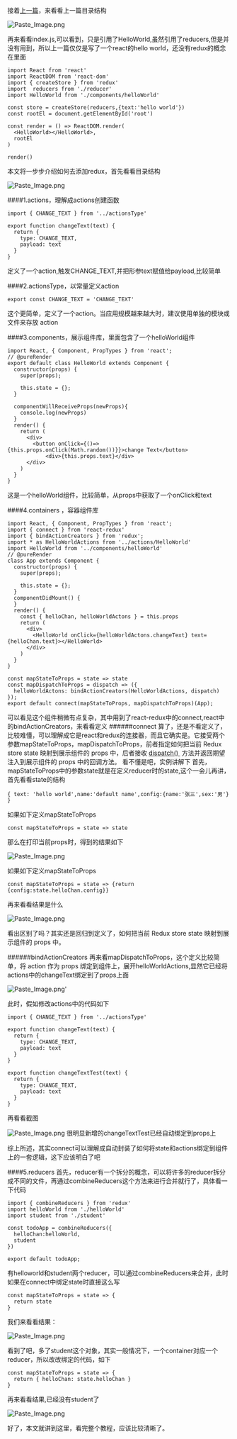 接着[上一篇](http://www.jianshu.com/p/5caab3e6bfb4)，来看看上一篇目录结构

![Paste_Image.png](http://upload-images.jianshu.io/upload_images/5087999-0de2ce6922ea47e9.png?imageMogr2/auto-orient/strip%7CimageView2/2/w/300)

再来看看index.js,可以看到，只是引用了HelloWorld,虽然引用了reducers,但是并没有用到，所以上一篇仅仅是写了一个react的hello world，还没有redux的概念在里面
```
import React from 'react'
import ReactDOM from 'react-dom'
import { createStore } from 'redux'
import  reducers from './reducer'
import HelloWorld from './components/helloWorld'

const store = createStore(reducers,{text:'hello world'})
const rootEl = document.getElementById('root')

const render = () => ReactDOM.render(
  <HelloWorld></HelloWorld>,
  rootEl
)

render()
```

本文将一步步介绍如何去添加redux，首先看看目录结构

![Paste_Image.png](http://upload-images.jianshu.io/upload_images/5087999-9093732e39b29bb8.png?imageMogr2/auto-orient/strip%7CimageView2/2/h/300)

####1.actions，理解成actions创建函数
```
import { CHANGE_TEXT } from '../actionsType'

export function changeText(text) {
  return {
    type: CHANGE_TEXT,
    payload: text
  }
}
```
定义了一个action,触发CHANGE_TEXT,并把形参text赋值给payload,比较简单

####2.actionsType，以常量定义action
```
export const CHANGE_TEXT = 'CHANGE_TEXT'
```
这个更简单，定义了一个action。当应用规模越来越大时，建议使用单独的模块或文件来存放 action

####3.components，展示组件库，里面包含了一个helloWorld组件
```
import React, { Component, PropTypes } from 'react';
// @pureRender
export default class HelloWorld extends Component {
  constructor(props) {
    super(props);

    this.state = {};
  }
  
  componentWillReceiveProps(newProps){
  	console.log(newProps)
  }
  render() {
    return (
      <div>
		<button onClick={()=>{this.props.onClick(Math.random())}}>change Text</button>
			<div>{this.props.text}</div>
	  </div>
    )
  }
}

```
这是一个helloWorld组件，比较简单，从props中获取了一个onClick和text

####4.containers ，容器组件库

```
import React, { Component, PropTypes } from 'react';
import { connect } from 'react-redux'
import { bindActionCreators } from 'redux';
import * as HelloWorldActions from '../actions/HelloWorld'
import HelloWorld from '../components/helloWorld'
// @pureRender
class App extends Component {
  constructor(props) {
    super(props);

    this.state = {};
  }
  componentDidMount() {
  }
  render() {
    const { helloChan, helloWorldActons } = this.props
    return (
      <div>
      	<HelloWorld onClick={helloWorldActons.changeText} text=   {helloChan.text}></HelloWorld>
	  </div>
    )
  }
}

const mapStateToProps = state => state
const mapDispatchToProps = dispatch => ({
  helloWorldActons: bindActionCreators(HelloWorldActions, dispatch)
});
export default connect(mapStateToProps, mapDispatchToProps)(App);

```

可以看见这个组件稍微有点复杂，其中用到了react-redux中的connect,react中的bindActionCreators，来看看定义
######connect
算了，还是不看定义了，比较难懂，可以理解成它是react和redux的连接器，而且它确实是。它接受两个参数mapStateToProps，mapDispatchToProps，前者指定如何把当前 Redux store state 映射到展示组件的 props 中，后者接收 [dispatch()
](http://cn.redux.js.org/docs/api/Store.html#dispatch) 方法并返回期望注入到展示组件的 props 中的回调方法。
看不懂是吧，实例讲解下
首先，mapStateToProps中的参数state就是在定义reducer时的state,这个一会儿再讲，首先看看state的结构
```
{ text: 'hello world',name:'default name',config:{name:'张三',sex:'男'} }
```
如果如下定义mapStateToProps
```
const mapStateToProps = state => state
```
那么在打印当前props时，得到的结果如下

![Paste_Image.png](http://upload-images.jianshu.io/upload_images/5087999-c3abbdc3031420db.png?imageMogr2/auto-orient/strip%7CimageView2/2/h/200)

如果如下定义mapStateToProps
```
const mapStateToProps = state => {return {config:state.helloChan.config}}
```
再来看看结果是什么

![Paste_Image.png](http://upload-images.jianshu.io/upload_images/5087999-e687bb2334e844f3.png?imageMogr2/auto-orient/strip%7CimageView2/2/h/100)

看出区别了吗？其实还是回归到定义了，如何把当前 Redux store state 映射到展示组件的 props 中。

######bindActionCreators
再来看mapDispatchToProps，这个定义比较简单，将 action 作为 props 绑定到组件上，展开helloWorldActions,显然它已经将actions中的changeText绑定到了props上面

![Paste_Image.png](http://upload-images.jianshu.io/upload_images/5087999-96dda8c78dab4b6d.png?imageMogr2/auto-orient/strip%7CimageView2/2/h/200)'

此时，假如修改actions中的代码如下
```
import { CHANGE_TEXT } from '../actionsType'

export function changeText(text) {
  return {
    type: CHANGE_TEXT,
    payload: text
  }
}

export function changeTextTest(text) {
  return {
    type: CHANGE_TEXT,
    payload: text
  }
}
```
再看看截图

![Paste_Image.png](http://upload-images.jianshu.io/upload_images/5087999-2d09dc219ace0d5b.png?imageMogr2/auto-orient/strip%7CimageView2/2/h/200)
很明显新增的changeTextTest已经自动绑定到props上

综上所述，其实connect可以理解成自动封装了如何将state和actions绑定到组件上的一套逻辑，这下应该明白了吧

####5.reducers
首先，reducer有一个拆分的概念，可以将许多的reducer拆分成不同的文件，再通过combineReducers这个方法来进行合并就行了，具体看一下代码

```
import { combineReducers } from 'redux'
import helloWorld from './helloWorld'
import student from './student'

const todoApp = combineReducers({
  helloChan:helloWorld,
  student
})

export default todoApp;
```
有helloworld和student两个reducer，可以通过combineReducers来合并，此时如果在connect中绑定state时直接这么写
```
const mapStateToProps = state => {
  return state
}
```
我们来看看结果：

![Paste_Image.png](http://upload-images.jianshu.io/upload_images/5087999-0f4072ede1187155.png?imageMogr2/auto-orient/strip%7CimageView2/2/h/200)

看到了吧，多了student这个对象，其实一般情况下，一个container对应一个reducer，所以改改绑定的代码，如下
```
const mapStateToProps = state => {
  return { helloChan: state.helloChan }
}
```
再来看看结果,已经没有student了

![Paste_Image.png](http://upload-images.jianshu.io/upload_images/5087999-b9d4f17cc181f3b6.png?imageMogr2/auto-orient/strip%7CimageView2/2/h/200)

好了，本文就讲到这里，看完整个教程，应该比较清晰了。
